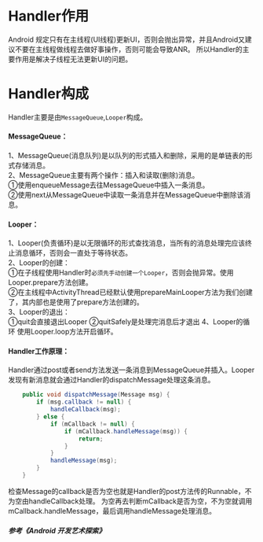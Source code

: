 # Handler作用
Android 规定只有在主线程(UI线程)更新UI，否则会抛出异常，并且Android又建议不要在主线程做线程去做好事操作，否则可能会导致ANR。
所以Handler的主要作用是解决子线程无法更新UI的问题。
# Handler构成
Handler主要是由`MessageQueue`,`Looper`构成。
#### MessageQueue：
1、MessageQueue(消息队列)是以队列的形式插入和删除，采用的是单链表的形式存储消息。  
2、MessageQueue主要有两个操作：插入和读取(删除)消息。  
①使用enqueueMessage去往MessageQueue中插入一条消息。  
②使用next从MessageQueue中读取一条消息并在MessageQueue中删除该消息。
#### Looper：
1、Looper(负责循环)是以无限循环的形式查找消息，当所有的消息处理完应该终止消息循环，否则会一直处于等待状态。  
2、Looper的创建：  
①在子线程使用Handler时`必须先手动创建一个Looper`，否则会抛异常。使用Looper.prepare方法创建。  
②在主线程中ActivityThread已经默认使用prepareMainLooper方法为我们创建了，其内部也是使用了prepare方法创建的。  
3、Looper的退出：  
①quit会直接退出Looper
②quitSafely是处理完消息后才退出
4、Looper的循环
使用Looper.loop方法开启循环。
#### Handler工作原理：
Handler通过post或者send方法发送一条消息到MessageQueue并插入。Looper发现有新消息就会通过Handler的dispatchMessage处理这条消息。
```java
    public void dispatchMessage(Message msg) {
        if (msg.callback != null) {
            handleCallback(msg);
        } else {
            if (mCallback != null) {
                if (mCallback.handleMessage(msg)) {
                    return;
                }
            }
            handleMessage(msg);
        }
    }
```
检查Message的callback是否为空也就是Handler的post方法传的Runnable，不为空由handleCallback处理。
为空再去判断mCallback是否为空，不为空就调用mCallback.handleMessage，最后调用handleMessage处理消息。




##### 参考《Android 开发艺术探索》